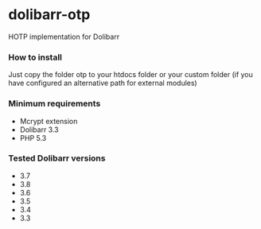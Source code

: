 dolibarr-otp
============

HOTP implementation for Dolibarr

### How to install
Just copy the folder otp to your htdocs folder or your custom folder (if you have configured an alternative path for external modules)

### Minimum requirements
* Mcrypt extension
* Dolibarr 3.3
* PHP 5.3

### Tested Dolibarr versions
* 3.7
* 3.8
* 3.6
* 3.5
* 3.4
* 3.3